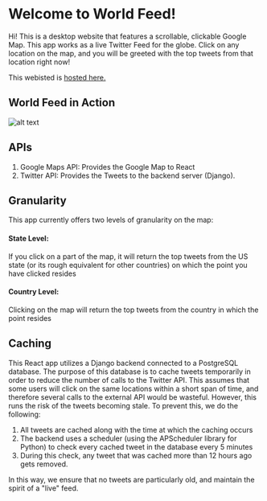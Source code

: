 # Welcome to World Feed!

Hi! This is a desktop website that features a scrollable, clickable Google Map. This app works as a live Twitter Feed for the globe. Click on any location on the map, and you will be greeted with the top tweets from that location right now! 

This webisted is [hosted here.](acesadaf.github.io/World-Feed/)

## World Feed in Action

![alt text](https://github.com/acesadaf/World-Feed/blob/master/src/Images/demo.gif)

## APIs

1. Google Maps API: Provides the Google Map to React
2. Twitter API: Provides the Tweets to the backend server (Django). 

## Granularity

This app currently offers two levels of granularity on the map:
#### State Level:
If you click on a part of the map, it will return the top tweets from the US state (or its rough equivalent for other countries) on which the point you have clicked resides

#### Country Level:
Clicking on the map will return the top tweets from the country in which the point resides

## Caching
This React app utilizes a Django backend connected to a PostgreSQL database. The purpose of this database is to cache tweets temporarily in order to reduce the number of calls to the Twitter API. This assumes that some users will click on the same locations within a short span of time, and therefore several calls to the external API would be wasteful. 
However, this runs the risk of the tweets becoming stale. To prevent this, we do the following:
1) All tweets are cached along with the time at which the caching occurs
2) The backend uses a scheduler (using the APScheduler library for Python) to check every cached tweet in the database every 5 minutes
3) During this check, any tweet that was cached more than 12 hours ago gets removed.

In this way, we ensure that no tweets are particularly old, and maintain the spirit of a "live" feed.


